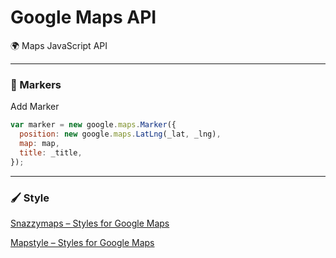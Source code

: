 # Google Maps API
🌍 Maps JavaScript API

---

### 📌 Markers
Add Marker 
```javascript
var marker = new google.maps.Marker({
  position: new google.maps.LatLng(_lat, _lng),
  map: map,
  title: _title,
});
```

---

### 🖌 Style

[Snazzymaps – Styles for Google Maps](https://snazzymaps.com/)

[Mapstyle – Styles for Google Maps](https://mapstyle.withgoogle.com/)
